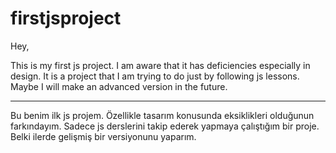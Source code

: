 # firstjsproject
Hey,

This is my first js project. I am aware that it has deficiencies especially in design. It is a project that I am trying to do just by following js lessons. Maybe I will make an advanced version in the future. 

<hr>

Bu benim ilk js projem. Özellikle tasarım konusunda eksiklikleri olduğunun farkındayım. Sadece js derslerini takip ederek yapmaya çalıştığım bir proje. Belki ilerde gelişmiş bir versiyonunu yaparım. 
